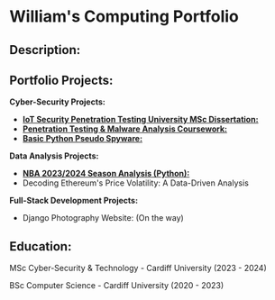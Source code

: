 # William's Computing Portfolio

## Description:

## Portfolio Projects:

**Cyber-Security Projects:**

* [**IoT Security Penetration Testing University MSc Dissertation:**](https://github.com/wlshepherd/My_Portolio/blob/main/NBA_Data_Analysis_Project.ipynb)
* [**Penetration Testing & Malware Analysis Coursework:**](https://github.com/wlshepherd/My_Portolio/blob/main/NBA_Data_Analysis_Project.ipynb)
* [**Basic Python Pseudo Spyware:**](https://github.com/wlshepherd/My_Portolio/blob/main/main.py)

**Data Analysis Projects:**

* [**NBA 2023/2024 Season Analysis (Python):**](https://github.com/wlshepherd/My_Portolio/blob/main/NBA%20Data%20Analysis%20Project/NBA_Data_Analysis_Project.ipynb)
* Decoding Ethereum's Price Volatility: A Data-Driven Analysis


**Full-Stack Development Projects:**

* Django Photography Website: (On the way)

## Education:
MSc Cyber-Security & Technology - Cardiff University (2023 - 2024)

BSc Computer Science - Cardiff University (2020 - 2023)

